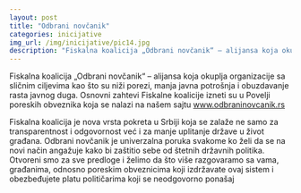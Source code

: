 ```yaml
---
layout: post
title: "Odbrani novčanik"
categories: inicijative
img_url: /img/inicijative/pic14.jpg
description: "Fiskalna koalicija „Odbrani novčanik“ – alijansa koja okuplja organizacije sa sličnim ciljevima kao što su niži porezi, manja javna potrošnja i obuzdavanje rasta javnog duga. Osnovni zahtevi Fiskalne koalicije izneti su u Povelji poreskih obveznika koja se nalazi na našem sajtu <a href="http://www.odbraninovcanik.rs/">www.odbraninovcanik.rs</a> Fiskalna koalicija je nova vrsta pokreta u Srbiji koja se zalaže ne samo"
---
```




Fiskalna koalicija „Odbrani novčanik“ – alijansa koja okuplja organizacije sa sličnim ciljevima kao što su niži porezi, manja javna potrošnja i obuzdavanje rasta javnog duga. Osnovni zahtevi Fiskalne koalicije izneti su u Povelji poreskih obveznika koja se nalazi na našem sajtu www.odbraninovcanik.rs

Fiskalna koalicija je nova vrsta pokreta u Srbiji koja se zalaže ne samo za transparentnost i odgovornost već i za manje uplitanje države u život građana. Odbrani novčanik je univerzalna poruka svakome ko želi da se na novi način angažuje kako bi zaštitio sebe od štetnih državnih politika. Otvoreni smo za sve predloge i želimo da što više razgovaramo sa vama, građanima, odnosno poreskim obveznicima koji izdržavate ovaj sistem i obezbeđujete platu političarima koji se neodgovorno ponašaj